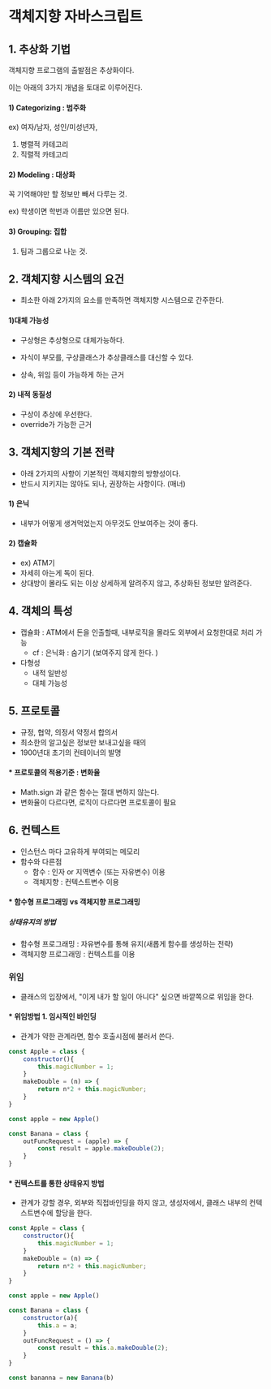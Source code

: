 # 객체지향 자바스크립트



## 1. 추상화 기법

객체지향 프로그램의 출발점은 추상화이다. 

이는 아래의 3가지 개념을 토대로 이루어진다. 



#### 1) Categorizing : 범주화

ex) 여자/남자, 성인/미성년자, 

1. 병렬적 카테고리
2. 직렬적 카테고리



#### 2) Modeling : 대상화

꼭 기억해야만 할 정보만 빼서 다루는 것.

ex) 학생이면 학번과 이름만 있으면 된다. 



#### 3) Grouping: 집합

1. 팀과 그룹으로 나눈 것.



## 2. 객체지향 시스템의 요건

- 최소한 아래 2가지의 요소를 만족하면 객체지향 시스템으로 간주한다. 



#### 1)대체 가능성

- 구상형은 추상형으로 대체가능하다. 
- 자식이 부모를, 구상클래스가 추상클래스를 대신할 수 있다. 

- 상속, 위임 등이 가능하게 하는 근거



#### 2) 내적 동질성

- 구상이 추상에 우선한다. 
- override가 가능한 근거



## 3. 객체지향의 기본 전략

- 아래 2가지의 사항이 기본적인 객체지향의 방향성이다. 
- 반드시 지키지는 않아도 되나, 권장하는 사항이다. (매너)



#### 1) 은닉

- 내부가 어떻게 생겨먹었는지 아무것도 안보여주는 것이 좋다.



#### 2) 캡슐화 

- ex) ATM기
- 자세히 아는게 독이 된다.
- 상대방이 몰라도 되는 이상 상세하게 알려주지 않고, 추상화된 정보만 알려준다. 



## 4. 객체의 특성

- 캡슐화 : ATM에서 돈을 인출할때, 내부로직을 몰라도 외부에서 요청한대로 처리 가능
  - cf : 은닉화 : 숨기기 (보여주지 않게 한다. )
- 다형성
  - 내적 일반성
  - 대체 가능성



## 5. 프로토콜

- 규정, 협약, 의정서 약정서 합의서
- 최소한의 알고싶은 정보만 보내고싶을 때의 
- 1900년대 초기의 컨테이너의 발명



#### * 프로토콜의 적용기준 : 변화율

- Math.sign 과 같은 함수는 절대 변하지 않는다.
- 변화율이 다르다면, 로직이 다르다면 프로토콜이 필요



## 6. 컨텍스트

- 인스턴스 마다 고유하게 부여되는 메모리
- 함수와 다른점
  - 함수 : 인자 or 지역변수 (또는 자유변수) 이용
  - 객체지향 : 컨텍스트변수 이용



#### * 함수형 프로그래밍 vs 객체지향 프로그래밍

##### 상태유지의 방법

- 함수형 프로그래밍 : 자유변수를 통해 유지(새롭게 함수를 생성하는 전략)
- 객체지향 프로그래밍 : 컨텍스트를 이용



### 위임

- 클래스의 입장에서, "이게 내가 할 일이 아니다" 싶으면 바깥쪽으로 위임을 한다.



#### * 위임방법 1. 임시적인 바인딩

- 관계가 약한 관계라면, 함수 호출시점에 불러서 쓴다. 

```javascript
const Apple = class {
    constructor(){
        this.magicNumber = 1;
    }
    makeDouble = (n) => {
        return n*2 + this.magicNumber;
    }
}

const apple = new Apple()

const Banana = class {
    outFuncRequest = (apple) => {
        const result = apple.makeDouble(2);
    }
}
```



#### * 컨텍스트를 통한 상태유지 방법

- 관계가 강할 경우, 외부와 직접바인딩을 하지 않고, 생성자에서, 클래스 내부의 컨텍스트변수에 할당을 한다. 

```javascript
const Apple = class {
    constructor(){
        this.magicNumber = 1;
    }
    makeDouble = (n) => {
        return n*2 + this.magicNumber;
    }
}

const apple = new Apple()

const Banana = class {
    constructor(a){
        this.a = a;
    }
    outFuncRequest = () => {
        const result = this.a.makeDouble(2);
    }
}

const bananna = new Banana(b)
```



